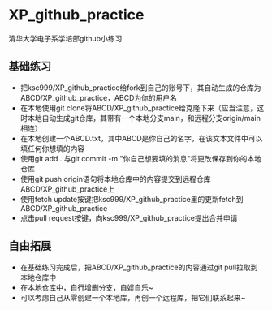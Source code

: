 # XP_github_practice
清华大学电子系学培部github小练习

## 基础练习
- 把ksc999/XP_github_practice给fork到自己的账号下，其自动生成的仓库为ABCD/XP_github_practice，ABCD为你的用户名
- 在本地使用git clone将ABCD/XP_github_practice给克隆下来（应当注意，这时本地自动生成git仓库，其带有一个本地分支main，和远程分支origin/main相连）
- 在本地创建一个ABCD.txt，其中ABCD是你自己的名字，在该文本文件中可以填任何你想填的内容
- 使用git add . 与git commit -m "你自己想要填的消息"将更改保存到你的本地仓库
- 使用git push origin语句将本地仓库中的内容提交到远程仓库ABCD/XP_github_practice上
- 使用fetch update按键把ksc999/XP_github_practice里的更新fetch到ABCD/XP_github_practice
- 点击pull request按键，向ksc999/XP_github_practice提出合并申请

## 自由拓展
- 在基础练习完成后，把ABCD/XP_github_practice的内容通过git pull拉取到本地仓库中
- 在本地仓库中，自行增删分支，自娱自乐~
- 可以考虑自己从零创建一个本地库，再创一个远程库，把它们联系起来~
